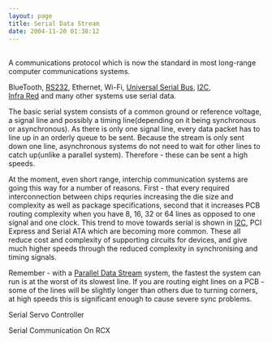 ```yaml
---
layout: page
title: Serial Data Stream
date: 2004-11-20 01:38:12
---
```

<p>
<br/>A communications protocol which is now the standard in most long-range computer communications systems.
</p>
<p>BlueTooth, <a href="/wiki/rs232.html" title="A serial communication standard">RS232</a>, Ethernet, Wi-Fi, <a href="/wiki/universal_serial_bus.html" title="Universal Serial Bus">Universal Serial Bus</a>, <a href="/wiki/i2c.html" title="Inter Integrated Circuit bus">I2C</a>,
<br/><a href="/wiki/infra_red.html" title="A type of EM radiation commonly used for digital communications">Infra Red</a> and many other systems use serial data.
</p>
<p>The basic serial system consists of a common ground or reference voltage, a signal line and possibly a timing line(depending on it being synchronous or asynchronous).  As there is only one signal line, every data packet has to line up in an orderly queue to be sent.  Because the stream is only sent down one line, asynchronous systems do not need to wait for other lines to catch up(unlike a parallel system).  Therefore - these can be sent a high speeds.
</p>
<p>At the moment, even short range, interchip communication systems are going this way for a number of reasons. First - that every required interconnection between chips requries increasing the die size and complexity as well as package specifications, second that it increases PCB routing complexity when you have 8, 16, 32 or 64 lines as opposed to one signal and one clock. This trend to move towards serial is shown in <a href="/wiki/i2c.html" title="Inter Integrated Circuit bus">I2C</a>, PCI Express and Serial ATA which are becoming more common. These all reduce cost and complexity of supporting circuits for devices, and give much higher speeds through the reduced complexity in synchronising and timing signals.
</p>
<p>Remember - with a <a href="/wiki/parallel_data_stream.html" title="Parallel Data Stream">Parallel Data Stream</a> system, the fastest the system can run is at the worst of its slowest line. If you are routing eight lines on a PCB - some of the lines will be slightly longer than others due to turning corners, at high speeds this is significant enough to cause severe sync problems.
</p>
<p>Serial Servo Controller
</p>
<p>Serial Communication On RCX
</p>
